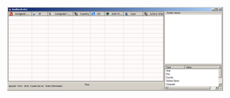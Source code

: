 ![Screenshot](https://raw.githubusercontent.com/Cryakl/Ultimate-RAT-Collection/refs/heads/main/RedDevilRAT/Screenshot.png)
